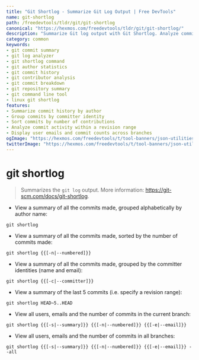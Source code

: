 ```yaml
---
title: "Git Shortlog - Summarize Git Log Output | Free DevTools"
name: git-shortlog
path: /freedevtools/tldr/git/git-shortlog
canonical: "https://hexmos.com/freedevtools/tldr/git/git-shortlog/"
description: "Summarize Git log output with Git Shortlog. Analyze commit history and author contributions using the command line. Free online tool, no registration required."
category: common
keywords:
- git commit summary
- git log analyzer
- git shortlog command
- git author statistics
- git commit history
- git contributor analysis
- git commit breakdown
- git repository summary
- git command line tool
- linux git shortlog
features:
- Summarize commit history by author
- Group commits by committer identity
- Sort commits by number of contributions
- Analyze commit activity within a revision range
- Display user emails and commit counts across branches
ogImage: "https://hexmos.com/freedevtools/t/tool-banners/json-utilities-banner.png"
twitterImage: "https://hexmos.com/freedevtools/t/tool-banners/json-utilities-banner.png"
---
```


# git shortlog

> Summarizes the `git log` output.
> More information: <https://git-scm.com/docs/git-shortlog>.

- View a summary of all the commits made, grouped alphabetically by author name:

`git shortlog`

- View a summary of all the commits made, sorted by the number of commits made:

`git shortlog {{[-n|--numbered]}}`

- View a summary of all the commits made, grouped by the committer identities (name and email):

`git shortlog {{[-c|--committer]}}`

- View a summary of the last 5 commits (i.e. specify a revision range):

`git shortlog HEAD~5..HEAD`

- View all users, emails and the number of commits in the current branch:

`git shortlog {{[-s|--summary]}} {{[-n|--numbered]}} {{[-e|--email]}}`

- View all users, emails and the number of commits in all branches:

`git shortlog {{[-s|--summary]}} {{[-n|--numbered]}} {{[-e|--email]}} --all`
